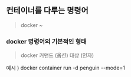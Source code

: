 ## 컨테이너를 다루는 명령어
> docker ~

### docker 명령어의 기본적인 형태
> docker 커맨드 (옵션) 대상 (인자)

예시 ) docker container run -d penguin --mode=1